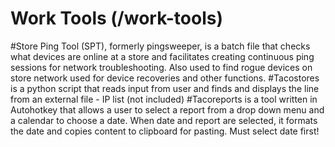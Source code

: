 # Work Tools (/work-tools)
#Store Ping Tool (SPT), formerly pingsweeper, is a batch file that checks what devices are online at a store and facilitates creating continuous ping sessions for network troubleshooting. Also used to find rogue devices on store network used for device recoveries and other functions.
#Tacostores is a python script that reads input from user and finds and displays the line from an external file - IP list (not included)
#Tacoreports is a tool written in Autohotkey that allows a user to select a report from a drop down menu and a calendar to choose a date. When date and report are selected, it formats the date and copies content to clipboard for pasting. Must select date first!

